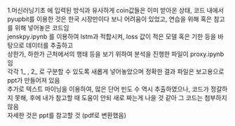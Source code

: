 
1.머신러닝기초 에 입력된 방식과 유사하게 coin값들은 이미 받아온 상태, 코드 내에서 pyupbit를 이용한 것은 한국 시장만이다 보니 어려움이 있었고, 연습을 위해 혹은 참고를 위해 넣어놓은 코드임 <br>
jenskpy.ipynb 를 이용하여 lstm과 적합시켜, loss 값이 적은 모델 혹은 기한 등을 바탕으로 데이터를 추출하고 <br>
상한가, 하한가 근처에서의 행태 등을 보기 위하여 분석을 진행한 파일이 proxy.ipynb 임 <br>
각각 1_ , 2_ 로 구분할 수 있도록 새롭게 넣어놓았으며 정확한 결과 파일은 보고용으로 ppt가 만들어져 있음 <br>
추가로 텍스트 마이닝을 이용하여, 많은 단어 빈도 수 역시 추출하였으나, 코드가 정갈하지 못해, 후에 내가 참고할 때 도움이 안되 새로 짜는게 나을 것 같아 그 코드는 첨부하지 않음 <br>
자세한 것은 ppt를 참고할 것 (pdf로 변환했음)
